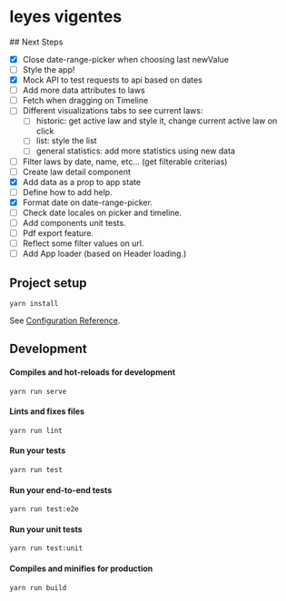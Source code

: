 # leyes vigentes

## Next Steps

- [x] Close date-range-picker when choosing last newValue
- [ ] Style the app!
- [x] Mock API to test requests to api based on dates
- [ ] Add more data attributes to laws
- [ ] Fetch when dragging on Timeline
- [ ] Different visualizations tabs to see current laws:
  - [ ] historic: get active law and style it, change current active law on click
  - [ ] list: style the list
  - [ ] general statistics: add more statistics using new data
- [ ] Filter laws by date, name, etc... (get filterable criterias)
- [ ] Create law detail component
- [x] Add data as a prop to app state
- [ ] Define how to add help.
- [x] Format date on date-range-picker.
- [ ] Check date locales on picker and timeline.
- [ ] Add components unit tests.
- [ ] Pdf export feature.
- [ ] Reflect some filter values on url.
- [ ] Add App loader (based on Header loading.)

## Project setup

```
yarn install
```

See [Configuration Reference](https://cli.vuejs.org/config/).

## Development

#### Compiles and hot-reloads for development

```
yarn run serve
```

#### Lints and fixes files

```
yarn run lint
```

#### Run your tests

```
yarn run test
```

#### Run your end-to-end tests

```
yarn run test:e2e
```

#### Run your unit tests

```
yarn run test:unit
```

#### Compiles and minifies for production

```
yarn run build
```
